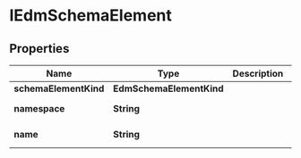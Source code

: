 

# IEdmSchemaElement


## Properties

| Name | Type | Description | Notes |
|------------ | ------------- | ------------- | -------------|
|**schemaElementKind** | **EdmSchemaElementKind** |  |  [optional] |
|**namespace** | **String** |  |  [optional] [readonly] |
|**name** | **String** |  |  [optional] [readonly] |




